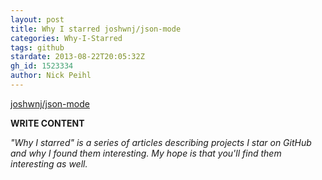 ```yaml
---
layout: post
title: Why I starred joshwnj/json-mode
categories: Why-I-Starred
tags: github
stardate: 2013-08-22T20:05:32Z
gh_id: 1523334
author: Nick Peihl
---
```


[joshwnj/json-mode](https://github.com/joshwnj/json-mode)

**WRITE CONTENT**

*"Why I starred" is a series of articles describing projects I star on GitHub and why I found them interesting. My hope is that you'll find them interesting as well.*

